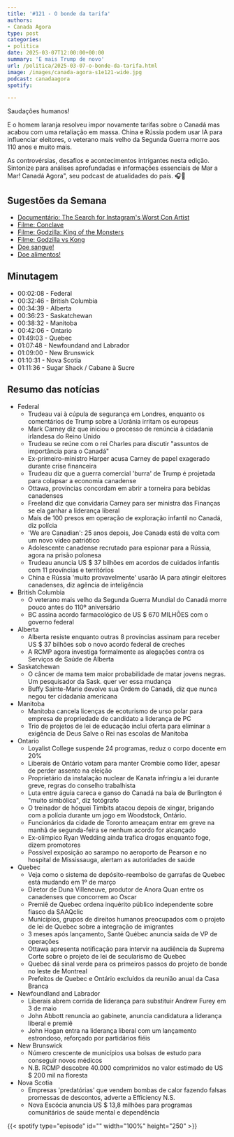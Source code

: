```yaml
---
title: '#121 - O bonde da tarifa'
authors:
- Canada Agora
type: post
categories:
- politica
date: 2025-03-07T12:00:00+00:00
summary: 'E mais Trump de novo'
url: /politica/2025-03-07-o-bonde-da-tarifa.html
image: /images/canada-agora-s1e121-wide.jpg
podcast: canadaagora
spotify: 

---
```


Saudações humanos!

E o homem laranja resolveu impor novamente tarifas sobre o Canadá mas acabou com uma retaliação em massa. China e Rússia podem usar IA para influenciar eleitores, o veterano mais velho da Segunda Guerra morre aos 110 anos e muito mais.

As controvérsias, desafios e acontecimentos intrigantes nesta edição. Sintonize para análises aprofundadas e informações essenciais de Mar a Mar! Canadá Agora", seu podcast de atualidades do país. 🎧📰

## Sugestões da Semana
- [Documentário: The Search for Instagram's Worst Con Artist](https://www.imdb.com/title/tt30817586/)
- [Filme: Conclave](https://www.imdb.com/title/tt20215234/)
- [Filme: Godzilla: King of the Monsters](https://www.imdb.com/title/tt3741700)
- [Filme: Godzilla vs Kong](https://www.imdb.com/title/tt5034838)
- [Doe sangue!](https://blood.ca)
- [Doe alimentos!](https://foodbankscanada.ca)

## Minutagem
- 00:02:08 - Federal
- 00:32:46 - British Columbia
- 00:34:39 - Alberta
- 00:36:23 - Saskatchewan
- 00:38:32 - Manitoba
- 00:42:06 - Ontario
- 01:49:03 - Quebec
- 01:07:48 - Newfoundand and Labrador
- 01:09:00 - New Brunswick
- 01:10:31 - Nova Scotia
- 01:11:36 - Sugar Shack / Cabane à Sucre

## Resumo das notícias
- Federal
  - Trudeau vai à cúpula de segurança em Londres, enquanto os comentários de Trump sobre a Ucrânia irritam os europeus
  - Mark Carney diz que iniciou o processo de renúncia à cidadania irlandesa do Reino Unido
  - Trudeau se reúne com o rei Charles para discutir "assuntos de importância para o Canadá"
  - Ex-primeiro-ministro Harper acusa Carney de papel exagerado durante crise financeira
  - Trudeau diz que a guerra comercial 'burra' de Trump é projetada para colapsar a economia canadense
  - Ottawa, províncias concordam em abrir a torneira para bebidas canadenses
  - Freeland diz que convidaria Carney para ser ministra das Finanças se ela ganhar a liderança liberal
  - Mais de 100 presos em operação de exploração infantil no Canadá, diz polícia
  - 'We are Canadian': 25 anos depois, Joe Canada está de volta com um novo vídeo patriótico
  - Adolescente canadense recrutado para espionar para a Rússia, agora na prisão polonesa
  - Trudeau anuncia US $ 37 bilhões em acordos de cuidados infantis com 11 províncias e territórios
  - China e Rússia 'muito provavelmente' usarão IA para atingir eleitores canadenses, diz agência de inteligência
- British Columbia
  - O veterano mais velho da Segunda Guerra Mundial do Canadá morre pouco antes do 110º aniversário
  - BC assina acordo farmacológico de US $ 670 MILHÕES com o governo federal
- Alberta
  - Alberta resiste enquanto outras 8 províncias assinam para receber US $ 37 bilhões sob o novo acordo federal de creches
  - A RCMP agora investiga formalmente as alegações contra os Serviços de Saúde de Alberta
- Saskatchewan
  - O câncer de mama tem maior probabilidade de matar jovens negras. Um pesquisador da Sask. quer ver essa mudança
  - Buffy Sainte-Marie devolve sua Ordem do Canadá, diz que nunca negou ter cidadania americana
- Manitoba
  - Manitoba cancela licenças de ecoturismo de urso polar para empresa de propriedade de candidato a liderança de PC
  - Trio de projetos de lei de educação inclui oferta para eliminar a exigência de Deus Salve o Rei nas escolas de Manitoba
- Ontario
  - Loyalist College suspende 24 programas, reduz o corpo docente em 20%
  - Liberais de Ontário votam para manter Crombie como líder, apesar de perder assento na eleição
  - Proprietário da instalação nuclear de Kanata infringiu a lei durante greve, regras do conselho trabalhista
  - Luta entre águia careca e ganso do Canadá na baía de Burlington é "muito simbólica", diz fotógrafo
  - O treinador de hóquei Timbits atacou depois de xingar, brigando com a polícia durante um jogo em Woodstock, Ontário.
  - Funcionários da cidade de Toronto ameaçam entrar em greve na manhã de segunda-feira se nenhum acordo for alcançado
  - Ex-olímpico Ryan Wedding ainda trafica drogas enquanto foge, dizem promotores
  - Possível exposição ao sarampo no aeroporto de Pearson e no hospital de Mississauga, alertam as autoridades de saúde
- Quebec
  - Veja como o sistema de depósito-reembolso de garrafas de Quebec está mudando em 1º de março
  - Diretor de Duna Villeneuve, produtor de Anora Quan entre os canadenses que concorrem ao Oscar
  - Premiê de Quebec ordena inquérito público independente sobre fiasco da SAAQclic
  - Municípios, grupos de direitos humanos preocupados com o projeto de lei de Quebec sobre a integração de imigrantes
  - 3 meses após lançamento, Santé Québec anuncia saída de VP de operações
  - Ottawa apresenta notificação para intervir na audiência da Suprema Corte sobre o projeto de lei de secularismo de Quebec
  - Quebec dá sinal verde para os primeiros passos do projeto de bonde no leste de Montreal
  - Prefeitos de Quebec e Ontário excluídos da reunião anual da Casa Branca
- Newfoundland and Labrador
  - Liberais abrem corrida de liderança para substituir Andrew Furey em 3 de maio
  - John Abbott renuncia ao gabinete, anuncia candidatura a liderança liberal e premiê
  - John Hogan entra na liderança liberal com um lançamento estrondoso, reforçado por partidários fiéis
- New Brunswick
  - Número crescente de municípios usa bolsas de estudo para conseguir novos médicos
  - N.B. RCMP descobre 40.000 comprimidos no valor estimado de US $ 200 mil na floresta
- Nova Scotia
  - Empresas 'predatórias' que vendem bombas de calor fazendo falsas promessas de descontos, adverte a Efficiency N.S.
  - Nova Escócia anuncia US $ 13,8 milhões para programas comunitários de saúde mental e dependência

{{< spotify type="episode" id="" width="100%" height="250" >}}
